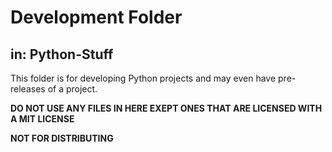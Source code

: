 # Development Folder
## in: Python-Stuff
This folder is for developing Python projects and may even have pre-releases of a project.

**DO NOT USE ANY FILES IN HERE EXEPT ONES THAT ARE LICENSED WITH A MIT LICENSE**

**NOT FOR DISTRIBUTING**
